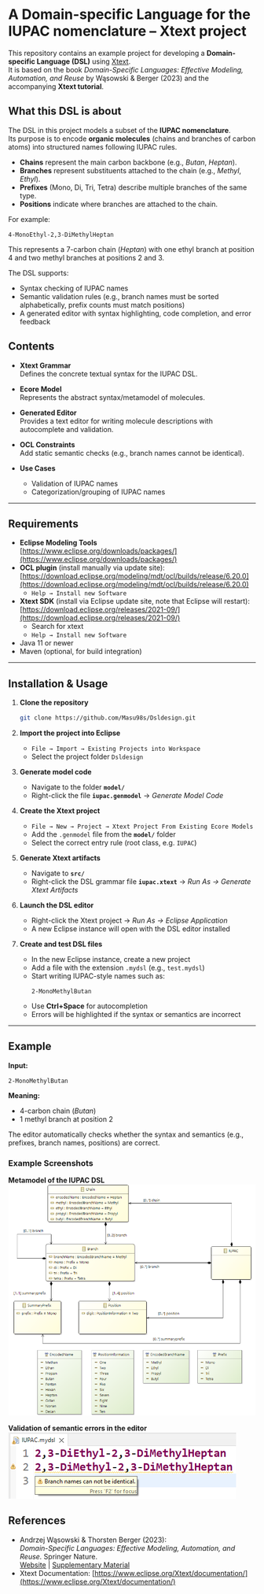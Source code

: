 # A Domain-specific Language for the IUPAC nomenclature – Xtext project

This repository contains an example project for developing a **Domain-specific Language (DSL)** using [Xtext](https://www.eclipse.org/Xtext/).  
It is based on the book *Domain-Specific Languages: Effective Modeling, Automation, and Reuse* by Wąsowski & Berger (2023) and the accompanying **Xtext tutorial**.

## What this DSL is about

The DSL in this project models a subset of the **IUPAC nomenclature**.  
Its purpose is to encode **organic molecules** (chains and branches of carbon atoms) into structured names following IUPAC rules.

- **Chains** represent the main carbon backbone (e.g., *Butan*, *Heptan*).  
- **Branches** represent substituents attached to the chain (e.g., *Methyl*, *Ethyl*).  
- **Prefixes** (Mono, Di, Tri, Tetra) describe multiple branches of the same type.  
- **Positions** indicate where branches are attached to the chain.

For example:  
```
4-MonoEthyl-2,3-DiMethylHeptan
```
This represents a 7-carbon chain (*Heptan*) with one ethyl branch at position 4 and two methyl branches at positions 2 and 3.

The DSL supports:
- Syntax checking of IUPAC names  
- Semantic validation rules (e.g., branch names must be sorted alphabetically, prefix counts must match positions)  
- A generated editor with syntax highlighting, code completion, and error feedback

## Contents

- **Xtext Grammar**  
  Defines the concrete textual syntax for the IUPAC DSL.
  
- **Ecore Model**  
  Represents the abstract syntax/metamodel of molecules.

- **Generated Editor**  
  Provides a text editor for writing molecule descriptions with autocomplete and validation.

- **OCL Constraints**  
  Add static semantic checks (e.g., branch names cannot be identical).

- **Use Cases**  
  - Validation of IUPAC names  
  - Categorization/grouping of IUPAC names
    
---

## Requirements

- **Eclipse Modeling Tools**
  [https://www.eclipse.org/downloads/packages/](https://www.eclipse.org/downloads/packages/)
- **OCL plugin** (install manually via update site):  
  [https://download.eclipse.org/modeling/mdt/ocl/builds/release/6.20.0](https://download.eclipse.org/modeling/mdt/ocl/builds/release/6.20.0)
  - `Help → Install new Software`  
- **Xtext SDK** (install via Eclipse update site, note that Eclipse will restart):
  [https://download.eclipse.org/releases/2021-09/](https://download.eclipse.org/releases/2021-09/)
  - Search for xtext
  - `Help → Install new Software`   
- Java 11 or newer  
- Maven (optional, for build integration)
---

## Installation & Usage

1. **Clone the repository**  
   ```bash
   git clone https://github.com/Masu98s/Dsldesign.git
   ```

2. **Import the project into Eclipse**  
   - `File → Import → Existing Projects into Workspace`  
   - Select the project folder `Dsldesign`

3. **Generate model code**  
   - Navigate to the folder **`model/`**  
   - Right-click the file **`iupac.genmodel`** → *Generate Model Code*

4. **Create the Xtext project**  
   - `File → New → Project → Xtext Project From Existing Ecore Models`  
   - Add the `.genmodel` file from the **`model/`** folder  
   - Select the correct entry rule (root class, e.g. `IUPAC`)

5. **Generate Xtext artifacts**  
   - Navigate to **`src/`**  
   - Right-click the DSL grammar file **`iupac.xtext`** → *Run As → Generate Xtext Artifacts*

6. **Launch the DSL editor**  
   - Right-click the Xtext project → *Run As → Eclipse Application*  
   - A new Eclipse instance will open with the DSL editor installed

7. **Create and test DSL files**  
   - In the new Eclipse instance, create a new project  
   - Add a file with the extension `.mydsl` (e.g., `test.mydsl`)  
   - Start writing IUPAC-style names such as:  
     ```
     2-MonoMethylButan
     ```  
   - Use **Ctrl+Space** for autocompletion  
   - Errors will be highlighted if the syntax or semantics are incorrect

---

## Example

**Input:**
```
2-MonoMethylButan
```

**Meaning:**
- 4-carbon chain (*Butan*)  
- 1 methyl branch at position 2  

The editor automatically checks whether the syntax and semantics (e.g., prefixes, branch names, positions) are correct.

### Example Screenshots

**Metamodel of the IUPAC DSL**  
![Metamodel](img/metamodel_iupac.png)

**Validation of semantic errors in the editor**  
![Validation](img/dsl_editor_ocl_constraint_branch_names.png)

## References

- Andrzej Wąsowski & Thorsten Berger (2023):  
  *Domain-Specific Languages: Effective Modeling, Automation, and Reuse.* Springer Nature.  
  [Website](http://dsl.design) | [Supplementary Material](https://bitbucket.org/dsldesign/dsldesign)
- Xtext Documentation: [https://www.eclipse.org/Xtext/documentation/](https://www.eclipse.org/Xtext/documentation/)
